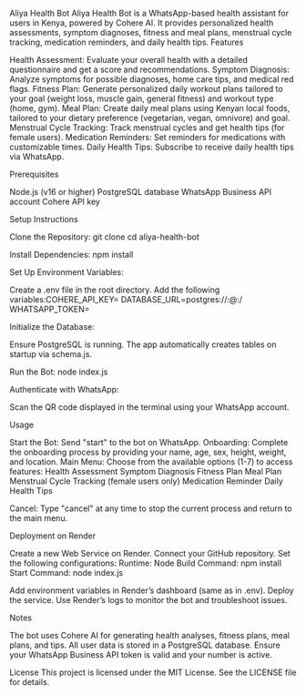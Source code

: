 Aliya Health Bot
Aliya Health Bot is a WhatsApp-based health assistant for users in Kenya, powered by Cohere AI. It provides personalized health assessments, symptom diagnoses, fitness and meal plans, menstrual cycle tracking, medication reminders, and daily health tips.
Features

Health Assessment: Evaluate your overall health with a detailed questionnaire and get a score and recommendations.
Symptom Diagnosis: Analyze symptoms for possible diagnoses, home care tips, and medical red flags.
Fitness Plan: Generate personalized daily workout plans tailored to your goal (weight loss, muscle gain, general fitness) and workout type (home, gym).
Meal Plan: Create daily meal plans using Kenyan local foods, tailored to your dietary preference (vegetarian, vegan, omnivore) and goal.
Menstrual Cycle Tracking: Track menstrual cycles and get health tips (for female users).
Medication Reminders: Set reminders for medications with customizable times.
Daily Health Tips: Subscribe to receive daily health tips via WhatsApp.

Prerequisites

Node.js (v16 or higher)
PostgreSQL database
WhatsApp Business API account
Cohere API key

Setup Instructions

Clone the Repository:
git clone <repository-url>
cd aliya-health-bot


Install Dependencies:
npm install


Set Up Environment Variables:

Create a .env file in the root directory.
Add the following variables:COHERE_API_KEY=<your-cohere-api-key>
DATABASE_URL=postgres://<user>:<password>@<host>:<port>/<database>
WHATSAPP_TOKEN=<your-whatsapp-token>




Initialize the Database:

Ensure PostgreSQL is running.
The app automatically creates tables on startup via schema.js.


Run the Bot:
node index.js


Authenticate with WhatsApp:

Scan the QR code displayed in the terminal using your WhatsApp account.



Usage

Start the Bot: Send "start" to the bot on WhatsApp.
Onboarding: Complete the onboarding process by providing your name, age, sex, height, weight, and location.
Main Menu: Choose from the available options (1-7) to access features:
Health Assessment
Symptom Diagnosis
Fitness Plan
Meal Plan
Menstrual Cycle Tracking (female users only)
Medication Reminder
Daily Health Tips


Cancel: Type "cancel" at any time to stop the current process and return to the main menu.

Deployment on Render

Create a new Web Service on Render.
Connect your GitHub repository.
Set the following configurations:
Runtime: Node
Build Command: npm install
Start Command: node index.js


Add environment variables in Render’s dashboard (same as in .env).
Deploy the service.
Use Render’s logs to monitor the bot and troubleshoot issues.

Notes

The bot uses Cohere AI for generating health analyses, fitness plans, meal plans, and tips.
All user data is stored in a PostgreSQL database.
Ensure your WhatsApp Business API token is valid and your number is active.

License
This project is licensed under the MIT License. See the LICENSE file for details.
